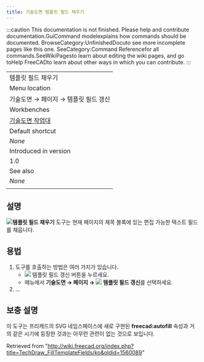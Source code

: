 ```yaml
---
title: 기술도면 템플릿 필드 채우기
---
```


:::caution
This documentation is not finished. Please help and contribute documentation.GuiCommand modelexplains how commands should be documented. BrowseCategory:UnfinishedDocuto see more incomplete pages like this one. SeeCategory:Command Referencefor all commands.SeeWikiPagesto learn about editing the wiki pages, and go toHelp FreeCADto learn about other ways in which you can contribute.
:::

|                                                                   |
| ----------------------------------------------------------------- |
| 템플릿 필드 채우기                                                |
| Menu location                                                     |
| 기술도면 → 페이지 → 템플릿 필드 갱신                              |
| Workbenches                                                       |
| [기술도면 작업대](/TechDraw_Workbench/ko "TechDraw Workbench/ko") |
| Default shortcut                                                  |
| _None_                                                            |
| Introduced in version                                             |
| 1.0                                                               |
| See also                                                          |
| _None_                                                            |
|                                                                   |

## 설명

![](/images/TechDraw_FillTemplateFields.svg)**템플릿 필드 채우기** 도구는 현재 페이지의 제목 블록에 있는 편집 가능한 텍스트 필드를 채웁니다.

## 용법

1. 도구를 호출하는 방법은 여러 가지가 있습니다.
   - ![](/images/TechDraw_FillTemplateFields.svg) 템플릿 필드 갱신 버튼을 누르세요.
   * 메뉴에서 **기술도면 → 페이지 → ![](/images/TechDraw_FillTemplateFields.svg) 템플릿 필드 갱신**를 선택하세요.
2. ...

## 보충 설명

이 도구는 프리캐드의 SVG 네임스페이스에 새로 구현된 **freecad:autofill** 속성과 거의 같은 시기에 등장한 것과는 아무런 관련이 없는 것으로 보입니다.

Retrieved from "<http://wiki.freecad.org/index.php?title=TechDraw_FillTemplateFields/ko&oldid=1560089>"
